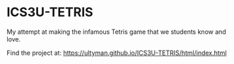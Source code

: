 # ICS3U-TETRIS
My attempt at making the infamous Tetris game that we students know and love.

Find the project at:
https://ultyman.github.io/ICS3U-TETRIS/html/index.html
